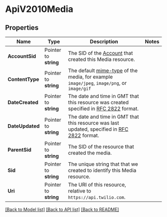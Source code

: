 # ApiV2010Media

## Properties

Name | Type | Description | Notes
------------ | ------------- | ------------- | -------------
**AccountSid** | Pointer to **string** | The SID of the [Account](https://www.twilio.com/docs/iam/api/account) that created this Media resource. |
**ContentType** | Pointer to **string** | The default [mime-type](https://en.wikipedia.org/wiki/Internet_media_type) of the media, for example `image/jpeg`, `image/png`, or `image/gif` |
**DateCreated** | Pointer to **string** | The date and time in GMT that this resource was created specified in [RFC 2822](https://www.ietf.org/rfc/rfc2822.txt) format. |
**DateUpdated** | Pointer to **string** | The date and time in GMT that this resource was last updated, specified in [RFC 2822](https://www.ietf.org/rfc/rfc2822.txt) format. |
**ParentSid** | Pointer to **string** | The SID of the resource that created the media. |
**Sid** | Pointer to **string** | The unique string that that we created to identify this Media resource. |
**Uri** | Pointer to **string** | The URI of this resource, relative to `https://api.twilio.com`. |

[[Back to Model list]](../README.md#documentation-for-models) [[Back to API list]](../README.md#documentation-for-api-endpoints) [[Back to README]](../README.md)


